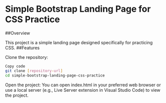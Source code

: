 # Simple Bootstrap Landing Page for CSS Practice

##Overview

This project is a simple landing page designed specifically for practicing CSS.
##Features

Clone the repository:

```bash
Copy code
git clone [repository-url]
cd simple-bootstrap-landing-page-css-practice
```

Open the project: You can open index.html in your preferred web browser or use a local server (e.g., Live Server extension in Visual Studio Code) to view the project.
